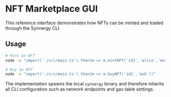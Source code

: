 # NFT Marketplace GUI

This reference interface demonstrates how NFTs can be minted and traded
through the Synnergy CLI.

## Usage

```bash
# Mint an NFT
node -e "import('./src/main.ts').then(m => m.mintNFT('id1','alice','meta','100'))"

# Buy an NFT
node -e "import('./src/main.ts').then(m => m.buyNFT('id1','bob'))"
```

The implementation spawns the local `synnergy` binary and therefore inherits all
CLI configuration such as network endpoints and gas table settings.
